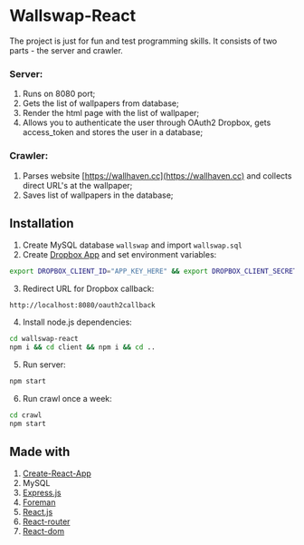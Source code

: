 # Wallswap-React

The project is just for fun and test programming skills. It consists of two parts - the server and crawler.

### Server:
1. Runs on 8080 port;
2. Gets the list of wallpapers from database;
3. Render the html page with the list of wallpaper;
4. Allows you to authenticate the user through OAuth2 Dropbox, gets access_token and stores the user in a database;

### Crawler:
1. Parses website [https://wallhaven.cc](https://wallhaven.cc) and collects direct URL's at the wallpaper;
2. Saves list of wallpapers in the database;

## Installation
1. Create MySQL database `wallswap` and import `wallswap.sql`
2. Create [Dropbox App](https://www.dropbox.com/developers/apps/create) and set environment variables:
```bash
export DROPBOX_CLIENT_ID="APP_KEY_HERE" && export DROPBOX_CLIENT_SECRET="APP_SECRET_HERE" 
```
3. Redirect URL for Dropbox callback:
```
http://localhost:8080/oauth2callback
```
4. Install node.js dependencies:
```bash
cd wallswap-react
npm i && cd client && npm i && cd ..
```
5. Run server:
```bash
npm start
```
6. Run crawl once a week:
```bash
cd crawl
npm start
```

## Made with
1. [Create-React-App](https://github.com/facebookincubator/create-react-app)
2. MySQL
3. [Express.js](http://expressjs.com/)
4. [Foreman](https://github.com/strongloop/node-foreman)
5. [React.js](https://facebook.github.io/react)
5. [React-router](https://github.com/ReactTraining/react-router)
5. [React-dom](https://www.npmjs.com/package/react-dom)
